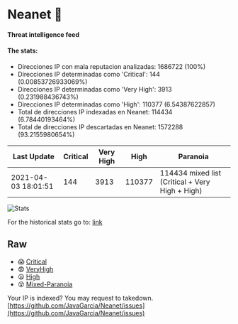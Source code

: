 # Neanet :hocho:
#### Threat intelligence feed
#### The stats:

- Direcciones IP con mala reputacion analizadas: 1686722 (100%)
- Direcciones IP determinadas como 'Critical':  144 (0.00853726933069%)
- Direcciones IP determinadas como 'Very High':  3913 (0.231988436743%)
- Direcciones IP determinadas como 'High':  110377 (6.54387622857)
- Total de direcciones IP indexadas en Neanet:  114434 (6.78440193464%)
- Total de direcciones IP descartadas en Neanet:  1572288 (93.2155980654%)

| Last Update | Critical | Very High | High | Paranoia |
| --- | --- | --- | --- | --- |
| 2021-04-03 18:01:51 | 144 | 3913 | 110377 | 114434 mixed list (Critical + Very High + High)|

![Stats](https://docs.google.com/spreadsheets/d/e/2PACX-1vSnaNMIXVabIpDJjufMlzH7poXnshF3mgd8Is1g9ytUEzVsP5my4Trn8f-xkoLLQ38xpL3HtmUexLo6/pubchart?oid=501124687&format=image)

For the historical stats go to: [link](/stats.csv)
## Raw
- :scream: [Critical](https://raw.githubusercontent.com/JavaGarcia/Neanet/master/blacklists/neanet_critical.txt)
- :fearful: [VeryHigh](https://raw.githubusercontent.com/JavaGarcia/Neanet/master/blacklists/neanet_veryHigh.txtt)
- :frowning: [High](https://raw.githubusercontent.com/JavaGarcia/Neanet/master/blacklists/neanet_high.txt)
- :dizzy_face: [Mixed-Paranoia](https://raw.githubusercontent.com/JavaGarcia/Neanet/master/blacklists/neanet_all.txt)


Your IP is indexed? You may request to takedown. [https://github.com/JavaGarcia/Neanet/issues](https://github.com/JavaGarcia/Neanet/issues)


















































































































































































































































































































































































































































































































































































































































































































































































































































































































































































































































































































































































































































































































































































































































































































































































































































































































































































































































































































































































































































































































































































































































































































































































































































































































































































































































































































































































































































































































































































































































































































































































































































































































































































































































































































































































































































































































































































































































































































































































































































































































































































































































































































































































































































































































































































































































































































































































































































































































































































































































































































































































































































































































































































































































































































































